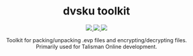 <div align="center">
  <h1>dvsku toolkit</h1>
    <p>
    <a href="#">
      <img src="https://img.shields.io/github/actions/workflow/status/dvsku/dvsku_toolkit/build.yml?branch=master"/>
    </a>
    <a href="#">
      <img src="https://img.shields.io/github/downloads/dvsku/dvsku_toolkit/total"/>
    </a>
     <a href="#">
      <img src="https://img.shields.io/github/license/dvsku/dvsku_toolkit"/>
    </a>
  </p>
  <p>
    Toolkit for packing/unpacking .evp files and encrypting/decrypting files.</br>
    Primarily used for Talisman Online development.
  </p>
</div>
